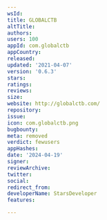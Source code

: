 ```yaml
---
wsId: 
title: GLOBALCTB
altTitle: 
authors: 
users: 100
appId: com.globalctb
appCountry: 
released: 
updated: '2021-04-07'
version: '0.6.3'
stars: 
ratings: 
reviews: 
size: 
website: http://globalctb.com/
repository: 
issue: 
icon: com.globalctb.png
bugbounty: 
meta: removed
verdict: fewusers
appHashes: 
date: '2024-04-19'
signer: 
reviewArchive: 
twitter: 
social: 
redirect_from: 
developerName: StarsDeveloper
features: 

---
```


